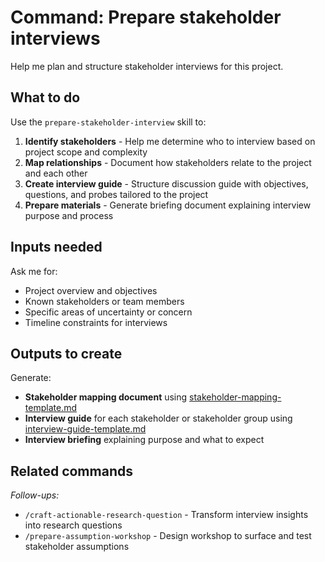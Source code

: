 # Command: Prepare stakeholder interviews

Help me plan and structure stakeholder interviews for this project.

## What to do

Use the `prepare-stakeholder-interview` skill to:

1. **Identify stakeholders** - Help me determine who to interview based on project scope and complexity
2. **Map relationships** - Document how stakeholders relate to the project and each other
3. **Create interview guide** - Structure discussion guide with objectives, questions, and probes tailored to the project
4. **Prepare materials** - Generate briefing document explaining interview purpose and process

## Inputs needed

Ask me for:
- Project overview and objectives
- Known stakeholders or team members
- Specific areas of uncertainty or concern
- Timeline constraints for interviews

## Outputs to create

Generate:
- **Stakeholder mapping document** using [stakeholder-mapping-template.md](/.claude/skills/prepare-stakeholder-interview/assets/stakeholder-mapping-template.md)
- **Interview guide** for each stakeholder or stakeholder group using [interview-guide-template.md](/.claude/skills/prepare-stakeholder-interview/assets/interview-guide-template.md)
- **Interview briefing** explaining purpose and what to expect

## Related commands

_Follow-ups:_
- `/craft-actionable-research-question` - Transform interview insights into research questions
- `/prepare-assumption-workshop` - Design workshop to surface and test stakeholder assumptions
